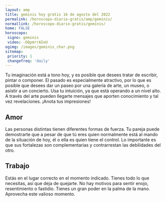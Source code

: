 ```yaml
---
layout: amp
title: geminis hoy gratis 16 de agosto del 2022 
permalink: /horoscopo-diario-gratis/amp/geminis/
normallink: /horoscopo-diario-gratis/geminis/
home: FALSE
horoscopo:
 signo: geminis
 video: -DQpmrrAIeU
ogimg: /images/geminis_char.png
sitemap:
 priority: 1
 changefreq: 'daily'
---
```



Tu imaginación está a tono hoy, y es posible que desees tratar de escribir, pintar o componer. El pasado es especialmente atractivo, por lo que es posible que desees dar un paseo por una galería de arte, un museo, o asistir a un concierto. Usa tu intuición, ya que está operando a un nivel alto. A través del arte pueden llegarte mensajes que aporten conocimiento y tal vez revelaciones. ¡Anota tus impresiones!

## Amor

Las personas distintas tienen diferentes formas de fuerza. Tu pareja puede demostrarte que a pesar de que tú eres quien normalmente está al mando de la situación de hoy, él o ella es quien tiene el control. Lo importante es que sus fortalezas son complementarias y contrarrestan las debilidades del otro.

## Trabajo

Estás en el lugar correcto en el momento indicado. Tienes todo lo que necesitas, así que deja de quejarte. No hay motivos para sentir enojo, resentimiento o fastidio. Tienes un gran poder en la palma de la mano. Aprovecha este valioso momento.